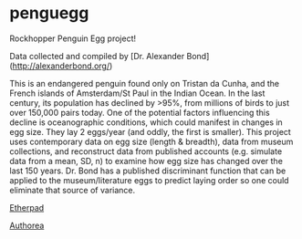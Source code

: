# penguegg
Rockhopper Penguin Egg project!

Data collected and compiled by [Dr. Alexander Bond] (http://alexanderbond.org/)

This is an endangered penguin found only on Tristan da Cunha, and the French islands of Amsterdam/St Paul in the Indian Ocean. In the last century, its population has declined by >95%, from millions of birds to just over 150,000 pairs today. One of the potential factors influencing this decline is oceanographic conditions, which could manifest in changes in egg size. They lay 2 eggs/year (and oddly, the first is smaller). This project uses contemporary data on egg size (length & breadth), data from museum collections, and reconstruct data from published accounts (e.g. simulate data from a mean, SD, n) to examine how egg size has changed over the last 150 years. Dr. Bond has a published discriminant function that can be applied to the museum/literature eggs to predict laying order so one could eliminate that source of variance.


[Etherpad](https://etherpad.net/p/Penguegg_notes)

[Authorea](https://www.authorea.com/users/140246/articles/150844)
